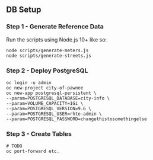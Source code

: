 ## DB Setup

### Step 1 - Generate Reference Data
Run the scripts using Node.js 10+ like so:

```
node scripts/generate-meters.js
node scripts/generate-streets.js
```


### Step 2 - Deploy PostgreSQL

```
oc login -u admin
oc new-project city-of-pawnee
oc new-app postgresql-persistent \
--param=POSTGRESQL_DATABASE=city-info \
--param=VOLUME_CAPACITY=1Gi \
--param=POSTGRESQL_VERSION=9.6 \
--param=POSTGRESQL_USER=rhte-admin \
--param=POSTGRESQL_PASSWORD=changethistosomethingelse
```

### Step 3 - Create Tables

```
# TODO
oc port-forward etc.
```
